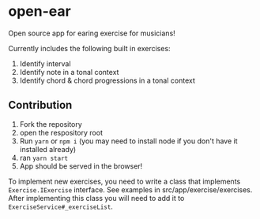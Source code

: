 # open-ear

Open source app for earing exercise for musicians!

Currently includes the following built in exercises:

1. Identify interval
2. Identify note in a tonal context
3. Identify chord & chord progressions in a tonal context

## Contribution

1. Fork the repository
2. open the respository root
3. Run `yarn` or `npm i` (you may need to install node if you don't have it installed already)
4. ran `yarn start`
5. App should be served in the browser!

To implement new exercises, you need to write a class that implements `Exercise.IExercise` interface. See examples in src/app/exercise/exercises.
After implementing this class you will need to add it to `ExerciseService#_exerciseList`.
